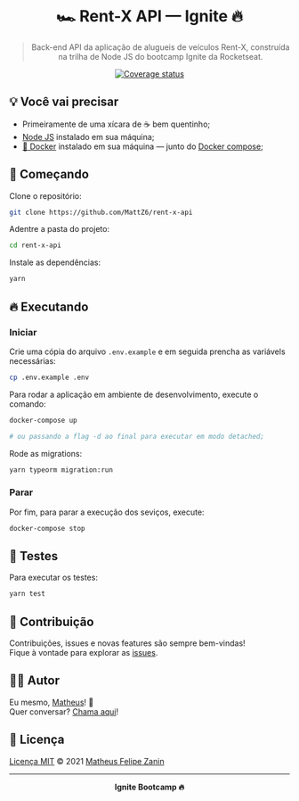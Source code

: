 <div align="center">
  <h1>
    🏎 Rent-X API — Ignite 🔥
  </h1>

  > Back-end API da aplicação de alugueis de veículos Rent-X, construída na trilha de Node JS do bootcamp Ignite da Rocketseat.

  [![Coverage status](https://coveralls.io/repos/github/MattZ6/rent-x-api/badge.svg?branch=main)](https://coveralls.io/github/MattZ6/rent-x-api?branch=main)
</div>

## 💡 Você vai precisar

- Primeiramente de uma xícara de ☕ bem quentinho;
- [Node JS](https://nodejs.org/) instalado em sua máquina;
- [🐳 Docker](https://www.docker.com) instalado em sua máquina — junto do [Docker compose](https://docs.docker.com/compose/install);

## 🎉 Começando

Clone o repositório:

```bash
git clone https://github.com/MattZ6/rent-x-api
```

Adentre a pasta do projeto:

```bash
cd rent-x-api
```

Instale as dependências:

```bash
yarn
```

## 🔥 Executando

### Iniciar

Crie uma cópia do arquivo `.env.example` e em seguida prencha as variávels necessárias:

```bash
cp .env.example .env
```

Para rodar a aplicação em ambiente de desenvolvimento, execute o comando:

```bash
docker-compose up

# ou passando a flag -d ao final para executar em modo detached;
```

Rode as migrations:

```bash
yarn typeorm migration:run
```
### Parar

Por fim, para parar a execução dos seviços, execute:

```bash
docker-compose stop
```

## 🧪 Testes

Para executar os testes:

```bash
yarn test
```


## 🤝 Contribuição

Contribuições, issues e novas features são sempre bem-vindas! <br/>
Fique à vontade para explorar as [issues](https://github.com/MattZ6/rent-x-api/issues).

## 👨‍🎤 Autor

Eu mesmo, [Matheus](https://github.com/MattZ6)! 👋
<br />
Quer conversar? [Chama aqui](https://www.linkedin.com/in/mattz6)!

## 📜 Licença

[Licença MIT](https://github.com/MattZ6/rent-x-api/blob/main/LICENSE.md) © 2021 [Matheus Felipe Zanin](https://github.com/MattZ6)

___

<div align="center">
  <strong>Ignite Bootcamp 🔥</strong>
</div>

